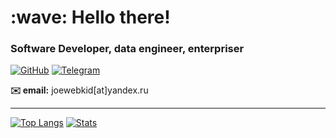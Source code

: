 <h1 align="left" id="dima-title">:wave: Hello there!</h1>
<h3 align="left">Software Developer, data engineer, enterpriser </h3>

[![GitHub](https://img.shields.io/badge/GitHub-100000?style=for-the-badge&logo=github&logoColor=white)](https://github.com/joewebkid)
[![Telegram](https://img.shields.io/badge/Telegram-2CA5E0?style=for-the-badge&logo=telegram&logoColor=white)](https://t.me/hesher92)


**✉️ email:** joewebkid[at]yandex.ru

---

[![Top Langs](https://github-readme-stats.vercel.app/api/top-langs/?username=joewebkid&layout=compact&langs_count=8&?hide=jupyter_notebook)](https://github.com/anuraghazra/github-readme-stats)
[![Stats](https://github-readme-stats.vercel.app/api?username=joewebkid&count_private=true&include_all_commits=true&disable_animations=true&hide_rank=true&show_icons=true&custom_title=Stats&show_icons=true)](https://github.com/anuraghazra/github-readme-stats) 
